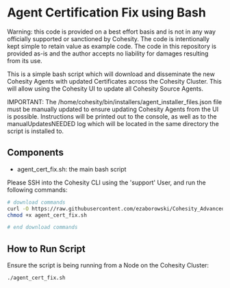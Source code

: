 # Agent Certification Fix using Bash

Warning: this code is provided on a best effort basis and is not in any way officially supported or sanctioned by Cohesity. The code is intentionally kept simple to retain value as example code. The code in this repository is provided as-is and the author accepts no liability for damages resulting from its use.

This is a simple bash script which will download and disseminate the new Cohesity Agents with updated Certificates across the Cohesity Cluster. This will allow using the Cohesity UI to update all Cohesity Source Agents.

IMPORTANT: The /home/cohesity/bin/installers/agent_installer_files.json file must be manually updated to ensure updating Cohesity Agents from the UI is possible. Instructions will be printed out to the console, as well as to the manualUpdatesNEEDED log which will be located in the same directory the script is installed to.

## Components

* agent_cert_fix.sh: the main bash script 

Please SSH into the Cohesity CLI using the 'support' User, and run the following commands: 

```bash
# download commands
curl -O https://raw.githubusercontent.com/ezaborowski/Cohesity_Advanced_Services/main/Agent_Certification_Fix/agent_cert_fix.sh
chmod +x agent_cert_fix.sh

# end download commands
```
## How to Run Script

Ensure the script is being running from a Node on the Cohesity Cluster:

```bash
./agent_cert_fix.sh
```